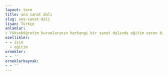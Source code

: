```yaml
---
layout: term
title: ana sanat dalı
slug: ana-sanat-dali
lisan: Türkçe
anlamlar:
- Yükseköğretim kurumlarının herhangi bir sanat dalında eğitim veren birimlerinden her biri
ozellikler:
- - isim
  - eğitim
ornekler:
- - ''
orneklerkaynak:
- - ''
---
```

